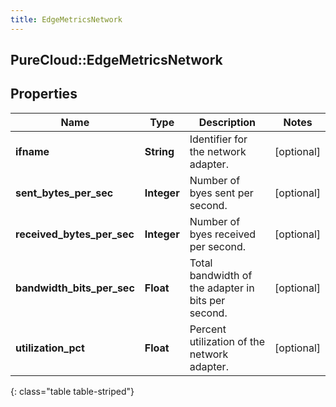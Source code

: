 ```yaml
---
title: EdgeMetricsNetwork
---
```

## PureCloud::EdgeMetricsNetwork

## Properties

|Name | Type | Description | Notes|
|------------ | ------------- | ------------- | -------------|
| **ifname** | **String** | Identifier for the network adapter. | [optional] |
| **sent_bytes_per_sec** | **Integer** | Number of byes sent per second. | [optional] |
| **received_bytes_per_sec** | **Integer** | Number of byes received per second. | [optional] |
| **bandwidth_bits_per_sec** | **Float** | Total bandwidth of the adapter in bits per second. | [optional] |
| **utilization_pct** | **Float** | Percent utilization of the network adapter. | [optional] |
{: class="table table-striped"}


